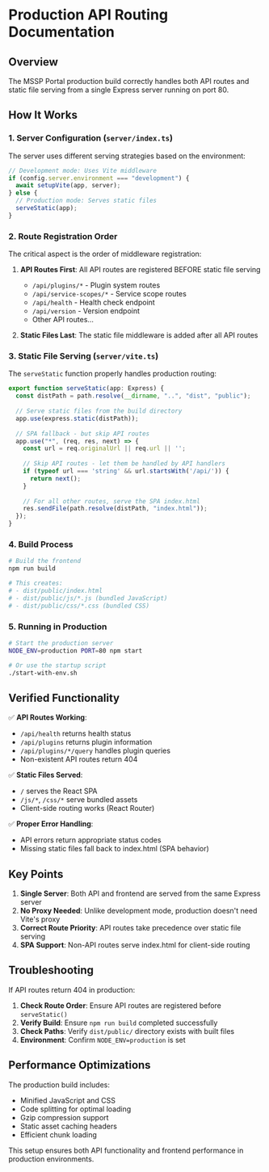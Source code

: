 # Production API Routing Documentation

## Overview

The MSSP Portal production build correctly handles both API routes and static file serving from a single Express server running on port 80.

## How It Works

### 1. Server Configuration (`server/index.ts`)

The server uses different serving strategies based on the environment:

```typescript
// Development mode: Uses Vite middleware
if (config.server.environment === "development") {
  await setupVite(app, server);
} else {
  // Production mode: Serves static files
  serveStatic(app);
}
```

### 2. Route Registration Order

The critical aspect is the order of middleware registration:

1. **API Routes First**: All API routes are registered BEFORE static file serving
   - `/api/plugins/*` - Plugin system routes
   - `/api/service-scopes/*` - Service scope routes  
   - `/api/health` - Health check endpoint
   - `/api/version` - Version endpoint
   - Other API routes...

2. **Static Files Last**: The static file middleware is added after all API routes

### 3. Static File Serving (`server/vite.ts`)

The `serveStatic` function properly handles production routing:

```typescript
export function serveStatic(app: Express) {
  const distPath = path.resolve(__dirname, "..", "dist", "public");
  
  // Serve static files from the build directory
  app.use(express.static(distPath));
  
  // SPA fallback - but skip API routes
  app.use("*", (req, res, next) => {
    const url = req.originalUrl || req.url || '';
    
    // Skip API routes - let them be handled by API handlers
    if (typeof url === 'string' && url.startsWith('/api/')) {
      return next();
    }
    
    // For all other routes, serve the SPA index.html
    res.sendFile(path.resolve(distPath, "index.html"));
  });
}
```

### 4. Build Process

```bash
# Build the frontend
npm run build

# This creates:
# - dist/public/index.html
# - dist/public/js/*.js (bundled JavaScript)
# - dist/public/css/*.css (bundled CSS)
```

### 5. Running in Production

```bash
# Start the production server
NODE_ENV=production PORT=80 npm start

# Or use the startup script
./start-with-env.sh
```

## Verified Functionality

✅ **API Routes Working**:
- `/api/health` returns health status
- `/api/plugins` returns plugin information  
- `/api/plugins/*/query` handles plugin queries
- Non-existent API routes return 404

✅ **Static Files Served**:
- `/` serves the React SPA
- `/js/*`, `/css/*` serve bundled assets
- Client-side routing works (React Router)

✅ **Proper Error Handling**:
- API errors return appropriate status codes
- Missing static files fall back to index.html (SPA behavior)

## Key Points

1. **Single Server**: Both API and frontend are served from the same Express server
2. **No Proxy Needed**: Unlike development mode, production doesn't need Vite's proxy
3. **Correct Route Priority**: API routes take precedence over static file serving
4. **SPA Support**: Non-API routes serve index.html for client-side routing

## Troubleshooting

If API routes return 404 in production:

1. **Check Route Order**: Ensure API routes are registered before `serveStatic()`
2. **Verify Build**: Ensure `npm run build` completed successfully
3. **Check Paths**: Verify `dist/public/` directory exists with built files
4. **Environment**: Confirm `NODE_ENV=production` is set

## Performance Optimizations

The production build includes:
- Minified JavaScript and CSS
- Code splitting for optimal loading
- Gzip compression support
- Static asset caching headers
- Efficient chunk loading

This setup ensures both API functionality and frontend performance in production environments. 